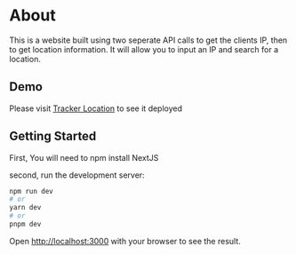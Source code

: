 # About

This is a website built using two seperate API calls to get the clients IP, then to get location information. It will allow you to input an IP and search for a location.

## Demo

Please visit [Tracker Location]() to see it deployed

## Getting Started

First, You will need to npm install NextJS

second, run the development server:

```bash
npm run dev
# or
yarn dev
# or
pnpm dev
```

Open [http://localhost:3000](http://localhost:3000) with your browser to see the result.
